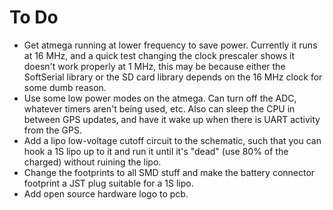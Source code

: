 # To Do
* Get atmega running at lower frequency to save power. Currently it runs at 16 MHz, and a quick test changing the clock prescaler shows it doesn't work properly at 1 MHz, this may be because either the SoftSerial library or the SD card library depends on the 16 MHz clock for some dumb reason.
* Use some low power modes on the atmega. Can turn off the ADC, whatever timers aren't being used, etc. Also can sleep the CPU in between GPS updates, and have it wake up when there is UART activity from the GPS.
* Add a lipo low-voltage cutoff circuit to the schematic, such that you can hook a 1S lipo up to it and run it until it's "dead" (use 80% of the charged) without ruining the lipo.
* Change the footprints to all SMD stuff and make the battery connector footprint a JST plug suitable for a 1S lipo.
* Add open source hardware logo to pcb.

